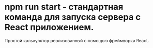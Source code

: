 # npm run start - стандартная команда для запуска сервера с React приложением.

Простой калькулятор реализованный с помощью фреймворка React.
